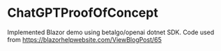 # ChatGPTProofOfConcept

Implemented Blazor demo using betalgo/openai dotnet SDK. Code used from https://blazorhelpwebsite.com/ViewBlogPost/65
